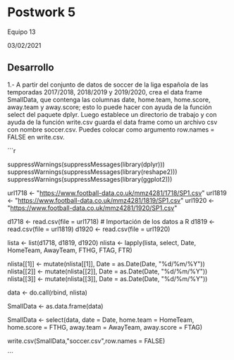 Postwork 5
=============
Equipo 13

03/02/2021

## Desarrollo

 1.- A partir del conjunto de datos de soccer de la liga española de las temporadas 2017/2018, 2018/2019 y 2019/2020, crea el data frame SmallData, que contenga las columnas date, home.team, home.score, away.team y away.score; esto lo puede hacer con ayuda de la función select del paquete dplyr. Luego establece un directorio de trabajo y con ayuda de la función write.csv guarda el data frame como un archivo csv con nombre soccer.csv. Puedes colocar como argumento row.names = FALSE en write.csv.
 
 ´´´r
 
 suppressWarnings(suppressMessages(library(dplyr)))
suppressWarnings(suppressMessages(library(reshape2)))
suppressWarnings(suppressMessages(library(ggplot2)))

url1718 <- "https://www.football-data.co.uk/mmz4281/1718/SP1.csv"
url1819 <- "https://www.football-data.co.uk/mmz4281/1819/SP1.csv"
url1920 <- "https://www.football-data.co.uk/mmz4281/1920/SP1.csv"

d1718 <- read.csv(file = url1718) # Importación de los datos a R
d1819 <- read.csv(file = url1819)
d1920 <- read.csv(file = url1920)

lista <- list(d1718, d1819, d1920)
nlista <- lapply(lista, select, Date, HomeTeam, AwayTeam, FTHG, FTAG, FTR)



nlista[[1]] <- mutate(nlista[[1]], Date = as.Date(Date, "%d/%m/%Y"))
nlista[[2]] <- mutate(nlista[[2]], Date = as.Date(Date, "%d/%m/%Y"))
nlista[[3]] <- mutate(nlista[[3]], Date = as.Date(Date, "%d/%m/%Y"))

data <- do.call(rbind, nlista)

SmallData <- as.data.frame(data)

SmallData <- select(data, date = Date, home.team = HomeTeam, 
                    home.score = FTHG, away.team = AwayTeam, 
                    away.score = FTAG)

write.csv(SmallData,"soccer.csv",row.names = FALSE)
 
 ´´´
